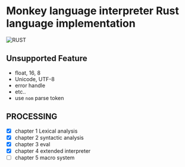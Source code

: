 # Monkey language interpreter Rust language implementation
> 

![RUST](https://github.com/substrate-cosmos/monkey-interpter/actions/workflows/rust.yml/badge.svg)

## Unsupported Feature

- float, 16, 8
- Unicode, UTF-8
- error handle
- etc..
- use `nom` parse token

## PROCESSING

- [x] chapter 1 Lexical analysis
- [x] chapter 2 syntactic analysis
- [x] chapter 3 eval
- [x] chapter 4 extended interpreter
- [ ] chapter 5 macro system
